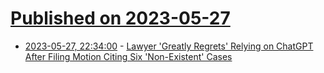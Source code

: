 # [Published on 2023-05-27](index.md)

* [2023-05-27, 22:34:00](https://yro.slashdot.org/story/23/05/27/1755212/lawyer-greatly-regrets-relying-on-chatgpt-after-filing-motion-citing-six-non-existent-cases?utm_source=rss1.0mainlinkanon&utm_medium=feed) - [Lawyer 'Greatly Regrets' Relying on ChatGPT After Filing Motion Citing Six 'Non-Existent' Cases](https://yro.slashdot.org/story/23/05/27/1755212/lawyer-greatly-regrets-relying-on-chatgpt-after-filing-motion-citing-six-non-existent-cases?utm_source=rss1.0mainlinkanon&utm_medium=feed)
